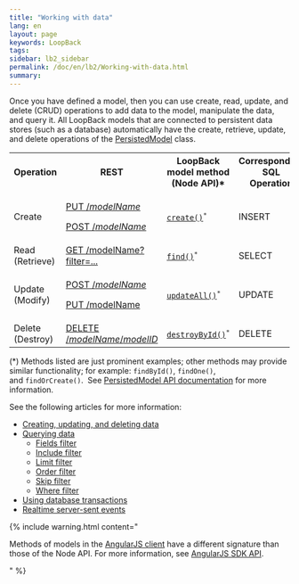 ```yaml
---
title: "Working with data"
lang: en
layout: page
keywords: LoopBack
tags:
sidebar: lb2_sidebar
permalink: /doc/en/lb2/Working-with-data.html
summary:
---
```


Once you have defined a model, then you can use create, read, update, and delete (CRUD) operations to add data to the model, manipulate the data, and query it.
All LoopBack models that are connected to persistent data stores (such as a database) automatically have the create, retrieve, update, and delete operations of the
[PersistedModel](http://apidocs.strongloop.com/loopback/#persistedmodel-new-persistedmodel) class.

<table>
  <tbody>
    <tr>
      <th>Operation</th>
      <th>REST</th>
      <th>LoopBack model method<br>(Node API)*</th>
      <th>Corresponding SQL<br>Operation</th>
    </tr>
    <tr>
      <td>Create</td>
      <td>
        <p><a href="https://docs.strongloop.com/display/APIC/PersistedModel+REST+API#PersistedModelRESTAPI-Createmodelinstance">PUT /<em>modelName</em></a></p>
        <p><a href="https://docs.strongloop.com/display/APIC/PersistedModel+REST+API#PersistedModelRESTAPI-Update/insertinstance">POST /<em>modelName</em></a></p>
      </td>
      <td><code><a href="http://apidocs.strongloop.com/loopback/#persistedmodel-create" class="external-link" rel="nofollow">create()</a><sup>*</sup></code></td>
      <td>INSERT</td>
    </tr>
    <tr>
      <td>Read (Retrieve)</td>
      <td><a href="https://docs.strongloop.com/display/APIC/PersistedModel+REST+API#PersistedModelRESTAPI-Findmatchinginstances">GET /modelName?filter=...</a></td>
      <td><code><a href="http://apidocs.strongloop.com/loopback/#persistedmodel-find" class="external-link" rel="nofollow">find()</a><sup>*</sup></code></td>
      <td>SELECT</td>
    </tr>
    <tr>
      <td>Update (Modify)</td>
      <td>
        <p><a href="https://docs.strongloop.com/display/APIC/PersistedModel+REST+API#PersistedModelRESTAPI-Update/insertinstance">POST /<em>modelName</em></a>&nbsp;</p>
        <p><a href="https://docs.strongloop.com/display/APIC/PersistedModel+REST+API#PersistedModelRESTAPI-Updatemodelinstanceattributes">PUT /modelName</a></p>
      </td>
      <td><code><a href="http://apidocs.strongloop.com/loopback/#persistedmodel-updateall" class="external-link" rel="nofollow">updateAll()</a><sup>*</sup></code></td>
      <td>UPDATE</td>
    </tr>
    <tr>
      <td>Delete (Destroy)</td>
      <td><a href="https://docs.strongloop.com/display/APIC/PersistedModel+REST+API#PersistedModelRESTAPI-Deletemodelinstance">DELETE /<em>modelName</em>/<em>modelID</em></a></td>
      <td><code><a href="http://apidocs.strongloop.com/loopback/#persistedmodel-destroybyid" class="external-link" rel="nofollow">destroyById()</a><sup>*</sup></code></td>
      <td>DELETE</td>
    </tr>
  </tbody>
</table>

(*) Methods listed are just prominent examples; other methods may provide similar functionality; for example: `findById()`, `findOne()`, and `findOrCreate()`. 
See [PersistedModel API documentation](http://apidocs.strongloop.com/loopback/#persistedmodel) for more information.

See the following articles for more information:

* [Creating, updating, and deleting data](/doc/en/lb2/Creating-updating-and-deleting-data.html)
* [Querying data](/doc/en/lb2/Querying-data.html)
  * [Fields filter](/doc/en/lb2/Fields-filter.html)
  * [Include filter](/doc/en/lb2/Include-filter.html)
  * [Limit filter](/doc/en/lb2/Limit-filter.html)
  * [Order filter](/doc/en/lb2/Order-filter.html)
  * [Skip filter](/doc/en/lb2/Skip-filter.html)
  * [Where filter](/doc/en/lb2/Where-filter.html)
* [Using database transactions](/doc/en/lb2/Using-database-transactions.html)
* [Realtime server-sent events](/doc/en/lb2/Realtime-server-sent-events.html)

{% include warning.html content="

Methods of models in the [AngularJS client](https://docs.strongloop.com/display/APIC/AngularJS+JavaScript+SDK) have a different signature than those of the Node API.
For more information, see [AngularJS SDK API](http://apidocs.strongloop.com/loopback-sdk-angular/).

" %}